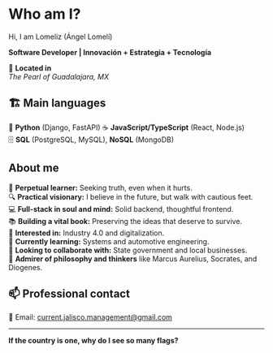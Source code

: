 # Who am I?

Hi, I am Lomeliz (Ángel Lomelí)

**Software Developer | Innovación + Estrategia + Tecnología**

📍 **Located in**  
*The Pearl of Guadalajara, MX*

## 🏗️ Main languages

🐍 **Python** (Django, FastAPI)
☕ **JavaScript/TypeScript** (React, Node.js)  
🗄️ **SQL** (PostgreSQL, MySQL), **NoSQL** (MongoDB)

## About me

🧠 **Perpetual learner:** Seeking truth, even when it hurts.  
🔍 **Practical visionary:** I believe in the future, but walk with cautious feet.  
💻 **Full-stack in soul and mind:** Solid backend, thoughtful frontend.  
📚 **Building a vital book:** Preserving the ideas that deserve to survive.  
👀 **Interested in:** Industry 4.0 and digitalization.  
🌱 **Currently learning:** Systems and automotive engineering.  
💞️ **Looking to collaborate with:** State government and local businesses.  
📜 **Admirer of philosophy and thinkers** like Marcus Aurelius, Socrates, and Diogenes.

## 📫 Professional contact

📧 Email: current.jalisco.management@gmail.com

---

**If the country is one, why do I see so many flags?**
